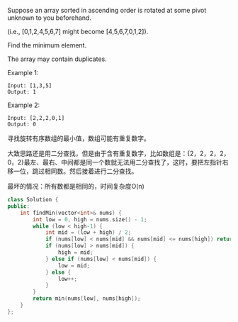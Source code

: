 Suppose an array sorted in ascending order is rotated at some pivot unknown to you beforehand.

(i.e.,  [0,1,2,4,5,6,7] might become  [4,5,6,7,0,1,2]).

Find the minimum element.

The array may contain duplicates.

Example 1:

```
Input: [1,3,5]
Output: 1
```

Example 2:

```
Input: [2,2,2,0,1]
Output: 0
```

寻找旋转有序数组的最小值，数组可能有重复数字。

大致思路还是用二分查找，但是由于含有重复数字，比如数组是：{2，2，2，2，0，2}最左、最右、中间都是同一个数就无法用二分查找了，这时，要把左指针右移一位，跳过相同数。然后接着进行二分查找。

最坏的情况：所有数都是相同的，时间复杂度O(n)

```cpp
class Solution {
public:
    int findMin(vector<int>& nums) {
        int low = 0, high = nums.size() - 1;
        while (low < high-1) {
            int mid = (low + high) / 2;
            if (nums[low] < nums[mid] && nums[mid] <= nums[high]) return nums[low];
            if (nums[low] > nums[mid]) {
                high = mid;
            } else if (nums[low] < nums[mid]) {
                low = mid;
            } else {
                low++;
            }
        }
        return min(nums[low], nums[high]);
    }
};
```
